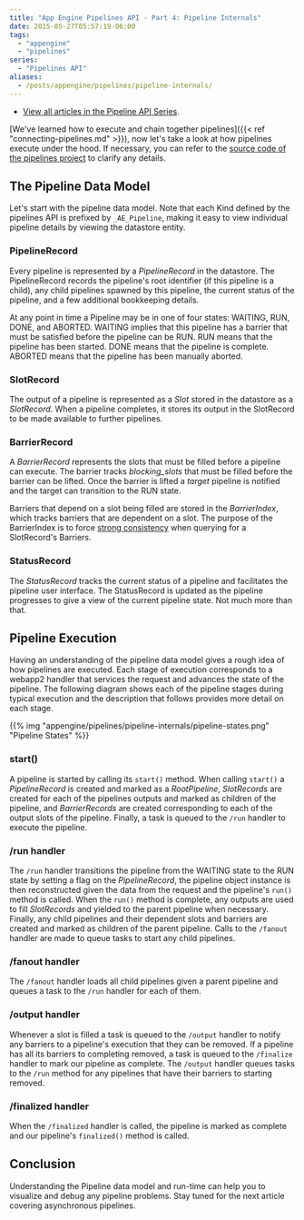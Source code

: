 ```yaml
---
title: "App Engine Pipelines API - Part 4: Pipeline Internals" 
date: 2015-05-27T05:57:19-06:00
tags: 
  - "appengine"
  - "pipelines"
series:
  - "Pipelines API"
aliases:
  - /posts/appengine/pipelines/pipeline-internals/
---
```


* [View all articles in the Pipeline API Series](http://sookocheff.com/series/pipelines-api/).

[We've learned how to execute and chain together pipelines]({{< ref
"connecting-pipelines.md" >}}),
now let's take a look at how pipelines execute under the hood. If necessary,
you can refer to the [source code of the pipelines
project](https://github.com/GoogleCloudPlatform/appengine-pipelines) to
clarify any details.

## The Pipeline Data Model

Let's start with the pipeline data model. Note that each Kind defined by the
pipelines API is prefixed by `_AE_Pipeline`, making it easy to view individual
pipeline details by viewing the datastore entity.

### PipelineRecord

Every pipeline is represented by a *PipelineRecord* in the datastore. The
PipelineRecord records the pipeline's root identifier (if this pipeline is a
child), any child pipelines spawned by this pipeline, the current status
of the pipeline, and a few additional bookkeeping details.

At any point in time a Pipeline may be in one of four states: WAITING, RUN,
DONE, and ABORTED.  WAITING implies that this pipeline has a barrier that
must be satisfied before the pipeline can be RUN. RUN means that the pipeline
has been started. DONE means that the pipeline is complete. ABORTED means
that the pipeline has been manually aborted.

### SlotRecord

The output of a pipeline is represented as a *Slot* stored in the datastore as a
*SlotRecord*. When a pipeline completes, it stores its output in the SlotRecord
to be made available to further pipelines.

### BarrierRecord

A *BarrierRecord* represents the slots that must be filled before a pipeline can
execute. The barrier tracks *blocking_slots* that must be filled before the
barrier can be lifted. Once the barrier is lifted a *target* pipeline is
notified and the target can transition to the RUN state.

Barriers that depend on a slot being filled are stored in the *BarrierIndex*,
which tracks barriers that are dependent on a slot. The purpose of the
BarrierIndex is to force [strong consistency](https://cloud.google.com/datastore/docs/articles/balancing-strong-and-eventual-consistency-with-google-cloud-datastore/) when querying for a SlotRecord's Barriers.

### StatusRecord

The *StatusRecord* tracks the current status of a pipeline and facilitates the
pipeline user interface. The StatusRecord is updated as the pipeline progresses
to give a view of the current pipeline state. Not much more than that.

## Pipeline Execution

Having an understanding of the pipeline data model gives a rough idea of how
pipelines are executed. Each stage of execution corresponds to a webapp2 handler
that services the request and advances the state of the pipeline. The following
diagram shows each of the pipeline stages during typical execution and the
description that follows provides more detail on each stage.

{{% img "appengine/pipelines/pipeline-internals/pipeline-states.png" "Pipeline States" %}}

### start()

A pipeline is started by calling its `start()` method. When calling `start()` a
*PipelineRecord* is created and marked as a *RootPipeline*, *SlotRecords* are
created for each of the pipelines outputs and marked as children of the
pipeline, and *BarrierRecords* are created corresponding to each of the output
slots of the pipeline. Finally, a task is queued to the `/run` handler to
execute the pipeline.

### /run handler

The `/run` handler transitions the pipeline from the WAITING state to the RUN
state by setting a flag on the *PipelineRecord*, the pipeline object instance is
then reconstructed given the data from the request and the pipeline's `run()`
method is called. When the `run()` method is complete, any outputs are used to
fill *SlotRecords* and yielded to the parent pipeline when necessary.  Finally,
any child pipelines and their dependent slots and barriers are created and
marked as children of the parent pipeline. Calls to the `/fanout`
handler are made to queue tasks to start any child pipelines.

### /fanout handler

The `/fanout` handler loads all child pipelines given a parent pipeline and queues
a task to the `/run` handler for each of them.

### /output handler

Whenever a slot is filled a task is queued to the `/output` handler to notify any
barriers to a pipeline's execution that they can be removed. If a pipeline has
all its barriers to completing removed, a task is queued to the `/finalize` handler
to mark our pipeline as complete. The `/output` handler queues tasks to the
`/run` method for any pipelines that have their barriers to starting removed.

### /finalized handler

When the `/finalized` handler is called, the pipeline is marked as complete and
our pipeline's `finalized()` method is called.

## Conclusion

Understanding the Pipeline data model and run-time can help you to visualize and
debug any pipeline problems. Stay tuned for the next article covering
asynchronous pipelines.
